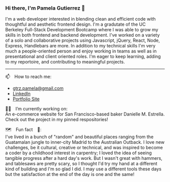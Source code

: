 ### Hi there, I'm Pamela Gutierrez 👋

I'm a web developer interested in blending clean and efficient code with thoughtful and aesthetic frontend design. I'm a gradutate of the UC Berkeley Full-Stack Development Bootcamp where I was able to grow my skills in both frontend and backend development. I've worked on a variety of a solo and collaborative projects using Javascript, jQuery, React, Node, Express, Handlebars are more. In addition to my technical skills I'm very much a people-oriented person and enjoy working in teams as well as in presentational and client oriented roles. I'm eager to keep learning, adding to my reportoire, and contributing to meaningful projects. 

____________________________________
📫&emsp;How to reach me: 
* gtrz.pamela@gmail.com
*  [LinkedIn](www.linkedin.com/in/pamela-gutierrez)
*  [Portfolio Site](www.pamela-gutierrez.com)


👩‍🍳&emsp;I’m currently working on:
<br>
An e-commerce website for San Francisco-based baker Danielle M. Estrella. Check out the project in my pinned respositories!

🗺️&emsp;Fun fact&emsp;🔨: 
<br>
I've lived in a bunch of "random" and beautiful places ranging from the Guatamalan jungle to inner-city Madrid to the Australian Outback. I love new challenges, be it cultural, creative or technical, and was inspired to become a coder by a childhood interest in carpentry; I loved the idea of seeing tangible progress after a hard day's work. But I wasn't great with hammers, and tablesaws are pretty scary, so I thought I'd try my hand at a different kind of building and I'm so glad I did. I may use a different tools these days but the satisfaction at the end of the day is one and the same! 

<!--
**pamela-gutierrez/pamela-gutierrez** is a ✨ _special_ ✨ repository because its `README.md` (this file) appears on your GitHub profile.

Here are some ideas to get you started:

- 🔭 I’m currently working on ...
- 🌱 I’m currently learning ...
- 👯 I’m looking to collaborate on ...
- 🤔 I’m looking for help with ...
- 💬 Ask me about ...
- 📫 How to reach me: ...
- 😄 Pronouns: ...
- ⚡ Fun fact: ...
-->
